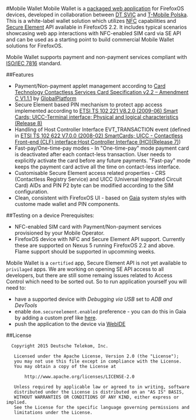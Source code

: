 #Mobile Wallet 
Mobile Wallet is a [packaged web application](https://developer.mozilla.org/en-US/Marketplace/Options/Packaged_apps) for FirefoxOS devices, developed in collaboration between [DT SVIC](https://t-labs.us) and [T-Mobile Polska](https://www.t-mobile.pl/). This is a white-label wallet solution which utilizes [NFC](http://en.wikipedia.org/wiki/Near_field_communication) capabilities and [Secure Element](https://www.globalplatform.org/mediaguideSE.asp) API available in FirefoxOS 2.2. It includes typical scenarios showcasing web app interactions with NFC-enabled SIM card via SE API and can be used as a starting point to build commercial Mobile Wallet solutions for FirefoxOS.

Mobile Wallet supports payment and non-payment services compliant with [ISO/IEC 7816](http://en.wikipedia.org/wiki/ISO/IEC_7816) standard. 

##Features
* Payment/Non-payment applet management according to [Card Technology Contactless Services Card Specification v2.2 – Amendment C V1.1.1](http://globalplatform.org/specificationscard.asp) by [GlobalPlatform](http://www.globalplatform.org/aboutus.asp)
* Secure Element based PIN mechanism to protect app access implemented according to [ETSI TS 102 221 V8.2.0 (2009-06)
Smart Cards; UICC-Terminal interface; Physical and logical characteristics (Release 8)](http://www.etsi.org/deliver/etsi_ts/102200_102299/102221/08.02.00_60/ts_102221v080200p.pdf)
* Handling of Host Controller Interface EVT_TRANSACTION event (defined in [ETSI TS 102 622 V7.0.0 (2008-02) SmartCards; UICC - Contactless Front-end (CLF) interface;Host Controller Interface (HCI)(Release 7)](http://www.etsi.org/deliver/etsi_ts/102600_102699/102622/07.00.00_60/ts_102622v070000p.pdf))
* Fast-pay/One-time-pay modes - In "One-time-pay" mode payment card is deactivated after each contact-less transaction. User needs to explicitly activate the card before any future payments. "Fast-pay" mode keeps the payment card active all the time on contact-less interface.
* Customisable Secure Element access related properties - CRS (Contactless Registry Service) and UICC (Universal Integrated Circuit Card) AIDs and PIN P2 byte can be modified according to the SIM configuration.
* Clean, consistent with FirefoxOS UI - based on [Gaia](https://github.com/mozilla-b2g/gaia) system styles with custome made wallet and PIN components.

##Testing on a device
Prerequisites:
* NFC-enabled SIM card with Payment/Non-payment services provisioned by your Mobile Operator.
* FirefoxOS device with NFC and Secure Element API support. Currently these are supported on Nexus 5 running FirefoxOS 2.2 and above. Flame support should be supported in upcomming weeks.

Mobile Wallet is a ``certified`` app, Secure Element API is not yet available to ``privilaged`` apps. We are working on opening SE API access to all developers, but there are still some remaing issues related to Access Control which need to be sorted out. So to run application yourself you will need to:
* have a supported device with *Debugging via USB* set to *ADB and DevTools*
* enable ``dom.secureelement.enabled`` preference - you can do this in Gaia by adding a custom pref like [here](https://github.com/tauzen/gaia/blob/se_dev_testing/build/config/phone/custom-prefs.js#L6). 
* push the application to the device via [WebIDE](https://developer.mozilla.org/en-US/docs/Tools/WebIDE)


##License
```
  Copyright 2015 Deutsche Telekom, Inc.

   Licensed under the Apache License, Version 2.0 (the "License");
   you may not use this file except in compliance with the License.
   You may obtain a copy of the License at

       http://www.apache.org/licenses/LICENSE-2.0

   Unless required by applicable law or agreed to in writing, software
   distributed under the License is distributed on an "AS IS" BASIS,
   WITHOUT WARRANTIES OR CONDITIONS OF ANY KIND, either express or implied.
   See the License for the specific language governing permissions and
   limitations under the License.
```
